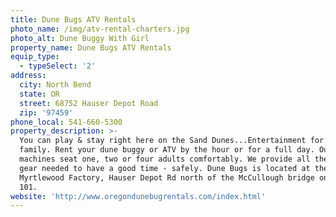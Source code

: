 ```yaml
---
title: Dune Bugs ATV Rentals
photo_name: /img/atv-rental-charters.jpg
photo_alt: Dune Buggy With Girl
property_name: Dune Bugs ATV Rentals
equip_type:
  - typeSelect: '2'
address:
  city: North Bend
  state: OR
  street: 68752 Hauser Depot Road
  zip: '97459'
phone_local: 541-660-5300
property_description: >-
  You can play & stay right here on the Sand Dunes...Entertainment for the whole
  family. Rent your dune buggy or ATV by the hour or for a full day. Our
  machines seat one, two or four adults comfortably. We provide all the safety
  gear needed to have a good time - safely. Dune Bugs is located at the
  Myrtlewood Factory, Hauser Depot Rd north of the McCullough bridge on Hwy.
  101.
website: 'http://www.oregondunebugrentals.com/index.html'
---
```


